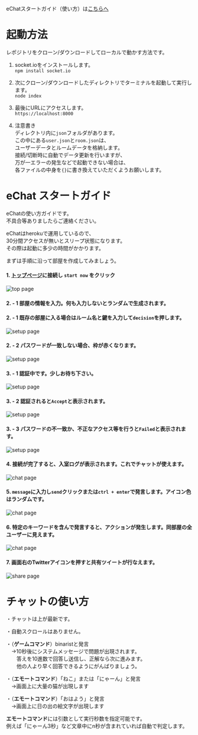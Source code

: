 eChatスタートガイド（使い方）は[こちらへ](https://github.com/JPNYKW/eChat#echat-スタートガイド)  

# 起動方法
レポジトリをクローン/ダウンロードしてローカルで動かす方法です。  

1. socket.ioをインストールします。  
`npm install socket.io`  

2. 次にクローン/ダウンロードしたディレクトリでターミナルを起動して実行します。  
`node index`  

3. 最後にURLにアクセスします。  
`https://localhost:8000`

4. 注意書き  
ディレクトリ内に`json`フォルダがあります。  
この中にある`user.json`と`room.json`は、  
ユーザーデータとルームデータを格納します。  
接続/切断時に自動でデータ更新を行いますが、  
万が一エラーの発生などで起動できない場合は、    
各ファイルの中身を`{}`に書き換えていただくようお願いします。  

# eChat スタートガイド

eChatの使い方ガイドです。  
不具合等ありましたらご連絡ください。  

eChatはherokuで運用しているので、  
30分間アクセスが無いとスリープ状態になります。  
その際は起動に多少の時間がかかります。  

まずは手順に沿って部屋を作成してみましょう。

#### 1. [トップページ](https://e-chat-jpnykw.herokuapp.com)に接続し `start now` をクリック  
![top page](https://github.com/JPNYKW/eChat/blob/master/steps/step1.PNG)

#### 2. - 1 部屋の情報を入力。何も入力しないとランダムで生成されます。  
#### 2. - 1 既存の部屋に入る場合はルーム名と鍵を入力して`decision`を押します。
![setup page](https://github.com/JPNYKW/eChat/blob/master/steps/step2.PNG)

#### 2. - 2 パスワードが一致しない場合、枠が赤くなります。
![setup page](https://github.com/JPNYKW/eChat/blob/master/steps/step2-2.PNG)

#### 3. - 1 認証中です。少しお待ち下さい。
![setup page](https://github.com/JPNYKW/eChat/blob/master/steps/step3.PNG)

#### 3. - 2 認証されると`Accept`と表示されます。
![setup page](https://github.com/JPNYKW/eChat/blob/master/steps/step3-2.PNG)

#### 3. - 3 パスワードの不一致か、不正なアクセス等を行うと`Failed`と表示されます。
![setup page](https://github.com/JPNYKW/eChat/blob/master/steps/step3-3.PNG)

#### 4. 接続が完了すると、入室ログが表示されます。これでチャットが使えます。
![chat page](https://github.com/JPNYKW/eChat/blob/master/steps/step4.PNG)

#### 5. `message`に入力し`send`クリックまたは`ctrl + enter`で発言します。アイコン色はランダムです。
![chat page](https://github.com/JPNYKW/eChat/blob/master/steps/step5.PNG)

#### 6. 特定のキーワードを含んで発言すると、アクションが発生します。同部屋の全ユーザーに見えます。
![chat page](https://github.com/JPNYKW/eChat/blob/master/steps/step6.PNG)

#### 7. 画面右のTwitterアイコンを押すと共有ツイートが行なえます。
![share page](https://github.com/JPNYKW/eChat/blob/master/steps/step7.PNG)

# チャットの使い方
・チャットは上が最新です。  

・自動スクロールはありません。  

・（**ゲームコマンド**）binaristと発言  
　→10秒後にシステムメッセージで問題が出現されます。  
　　答えを10進数で回答し送信し、正解なら次に進みます。  
　　他の人より早く回答できるようにがんばりましょう。  

・（**エモートコマンド**）「ねこ」または「にゃーん」と発言  
　→画面上に大量の猫が出現します  

・（**エモートコマンド**）「おはよう」と発言  
　→画面上に日の出の絵文字が出現します  

**エモートコマンド**には引数として実行秒数を指定可能です。  
例えば「にゃーん3秒」など文章中にn秒が含まれていれば自動で判定します。  
